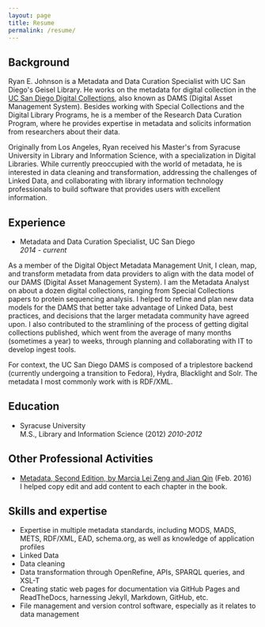 ```yaml
---
layout: page
title: Resume
permalink: /resume/
---
```


## Background

Ryan E. Johnson is a Metadata and Data Curation Specialist with UC San Diego's Geisel Library. He works on the metadata for digital collection in the [UC San Diego Digital Collections](http://library.ucsd.edu/dc/), also known as DAMS (Digital Asset Management System). Besides working with Special Collections and the Digital Library Programs, he is a member of the Research Data Curation Program, where he provides expertise in metadata and solicits information from researchers about their data.  

Originally from Los Angeles, Ryan received his Master's from Syracuse University in Library and Information Science, with a specialization in Digital Libraries. While currently preoccupied with the world of metadata, he is interested in data cleaning and transformation, addressing the challenges of Linked Data, and collaborating with library information technology professionals to build software that provides users with excellent information.  

## Experience

+ Metadata and Data Curation Specialist, UC San Diego  
_2014 - current_  

As a member of the Digital Object Metadata Management Unit, I clean, map, and transform metadata from data providers to align with the data model of our DAMS (Digital Asset Management System). I am the Metadata Analyst on about a dozen digital collections, ranging from Special Collections papers to protein sequencing analysis. I helped to refine and plan new data models for the DAMS that better take advantage of Linked Data, best practices, and decisions that the larger metadata community have agreed upon. I also contributed to the stramlining of the process of getting digital collections published, which went from the average of many months (sometimes a year) to weeks, through planning and collaborating with IT to develop ingest tools.  

For context, the UC San Diego DAMS is composed of a triplestore backend (currently undergoing a transition to Fedora), Hydra, Blacklight and Solr. The metadata I most commonly work with is RDF/XML.  



## Education

+ Syracuse University  
M.S., Library and Information Science (2012)
_2010-2012_  

## Other Professional Activities

+ [Metadata, Second Edition, by Marcia Lei Zeng and Jian Qin]((http://www.amazon.com/Metadata-Second-Marcia-Lei-Zeng/dp/1555709656)) (Feb. 2016)    
I helped copy edit and add content to each chapter in the book.  


## Skills and expertise

+ Expertise in multiple metadata standards, including MODS, MADS, METS, RDF/XML, EAD, schema.org, as well as knowledge of application profiles  
+ Linked Data  
+ Data cleaning  
+ Data transformation through OpenRefine, APIs, SPARQL queries, and XSL-T  
+ Creating static web pages for documentation via GitHub Pages and ReadTheDocs, harnessing Jekyll, Markdown, GitHub, etc.  
+ File management and version control software, especially as it relates to data management    
